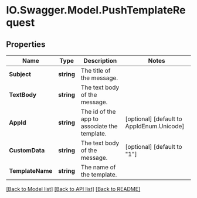 # IO.Swagger.Model.PushTemplateRequest
## Properties

Name | Type | Description | Notes
------------ | ------------- | ------------- | -------------
**Subject** | **string** | The title of the message. | 
**TextBody** | **string** | The text body of the message. | 
**AppId** | **string** | The id of the app to associate the template. | [optional] [default to AppIdEnum.Unicode]
**CustomData** | **string** | The text body of the message. | [optional] [default to "1"]
**TemplateName** | **string** | The name of the template. | 

[[Back to Model list]](../README.md#documentation-for-models) [[Back to API list]](../README.md#documentation-for-api-endpoints) [[Back to README]](../README.md)

